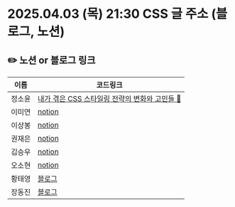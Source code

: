 # 2025.04.03 (목) 21:30 CSS 글 주소 (블로그, 노션)

## ✏️ 노션 or 블로그 링크

| 이름   | 코드링크                                                                              |
| ------ | ------------------------------------------------------------------------------------- |
| 정소윤 | [내가 겪은 CSS 스타일링 전략의 변화와 고민들 🤔](https://soyoondaily.tistory.com/entry/내가-겪은-CSS-스타일링-전략의-변화와-고민들-🤔) |
| 이미연 | [notion](https://miori-space.notion.site/css-1c85d43d43d8800c8510f0d05dc4a697?pvs=73) |
| 이상봉 | [notion](https://www.notion.so/CSS-1c9f5e18d0358079b3fef34b3f38a870)                  |
| 권재은 | [notion](https://www.notion.so/CSS-1c7bee6652f78027a20dc6a3ef85d3db?pvs=4)            |
| 김승우 | [notion](https://devseungwoo.notion.site/CSS-1cabb18aff45806f8310f238ab2209ed?pvs=4)  |
| 오소현 |  [notion](https://osohyun.notion.site/CSS-1cae1a3a1204809b94cadb47d548e4c9)       |
| 황태영 | [블로그](https://velog.io/@hty0525/CSS-%EC%A2%8B%EC%95%84%ED%95%98%EC%84%B8%EC%9A%94) |
| 장동진 | [블로그](https://velog.io/@exciting_road/내가-사용한-CSS와-클래스-네이밍-전략)        |
